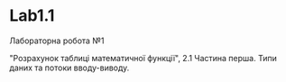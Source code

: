 # Lab1.1
Лабораторна робота №1 

"Розрахунок таблиці математичної функції", 2.1 Частина перша. Типи даних та потоки вводу-виводу.
